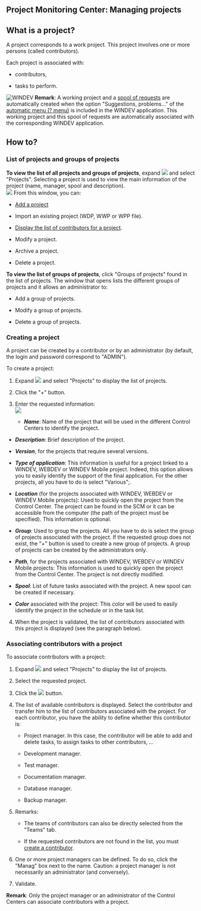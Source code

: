 


## Project Monitoring Center: Managing projects
			



<a name="NOTE1"></a>
<a name="NOTE1_1"></a>


## What is a project?
<a name="what_project_ELTTEXTE000163"></a>
A project corresponds to a work project. This project involves one or more persons (called contributors).

Each project is associated with:

- contributors, 

- tasks to perform.




![WINDEV](https://doc.pcsoft.fr/ext/images/us/WD.png) **Remark**: A working project and a [spool of requests](../CCSuivi/3540707.md) are automatically created when the option "Suggestions, problems..." of the [automatic menu (? menu)](../Editeurs/9000070.md) is included in the WINDEV application. This working project and this spool of requests are automatically associated with the corresponding WINDEV application.

<a name="NOTE2"></a>
<a name="NOTE2_1"></a>


## How to?
<a name="how_ELTTEXTE000187"></a>


### List of projects and groups of projects
<a name="list_projects_and_groups_projects_ELTPARAGRAPHE000033"></a>

**To view the list of all projects and groups of projects**, expand ![](https://doc.pcsoft.fr/en-US/images/image.awp?langid=3&name=CC_Suivi_Configuration%20-%20HC%20N%B0001.gif) and select "Projects". Selecting a project is used to view the main information of the project (name, manager, spool and description). <br>![](https://doc.pcsoft.fr/en-US/images/image.awp?langid=3&name=CC_Suivi_Projet%20-%20HC%20N%B0001.gif)
From this window, you can:

- [Add a project](#NOTE2_2)

- Import an existing project (WDP, WWP or WPP file).

- [Display the list of contributors for a project](#NOTE2_3).

- Modify a project.

- Archive a project.

- Delete a project.




**To view the list of groups of projects**, click "Groups of projects" found in the list of projects. The window that opens lists the different groups of projects and it allows an administrator to:

- Add a group of projects.

- Modify a group of projects.

- Delete a group of projects.



<a name="NOTE2_2"></a>


### Creating a project
<a name="creating_project_ELTPARAGRAPHE000060"></a>

A project can be created by a contributor or by an administrator (by default, the login and password correspond to "ADMIN").

To create a project: 

1. Expand ![](https://doc.pcsoft.fr/en-US/images/image.awp?langid=3&name=CC_Suivi_Configuration%20-%20HC%20N%B0001.gif) and select "Projects" to display the list of projects.

2. Click the "+" button.

3. Enter the requested information: <br>![](https://doc.pcsoft.fr/en-US/images/image.awp?langid=3&name=Ajout_Prj_general.gif)


	- ***Name***: Name of the project that will be used in the different Control Centers to identify the project.

- ***Description***: Brief description of the project.

- ***Version***, for the projects that require several versions.

- ***Type of application***: This information is useful for a project linked to a WINDEV, WEBDEV or WINDEV Mobile project. Indeed, this option allows you to easily identify the support of the final application. For the other projects, all you have to do is select "Various";.

- ***Location*** (for the projects associated with WINDEV, WEBDEV or WINDEV Mobile projects): Used to quickly open the project from the Control Center. The project can be found in the SCM or it can be accessible from the computer (the path of the project must be specified). This information is optional.

- ***Group***:  Used to group the projects. All you have to do is select the group of projects associated with the project. If the requested group does not exist, the "+" button is used to create a new group of projects. A group of projects can be created by the administrators only.   

- ***Path***, for the projects associated with WINDEV, WEBDEV or WINDEV Mobile projects: This information is used to quickly open the project from the Control Center. The project is not directly modified.

- ***Spool***: List of future tasks associated with the project. A new spool can be created if necessary.

- ***Color*** associated with the project: This color will be used to easily identify the project in the schedule or in the task list.

4. When the project is validated, the list of contributors associated with this project is displayed (see the paragraph below).



<a name="NOTE2_3"></a>


### Associating contributors with a project
<a name="associating_contributors_with_project_ELTPARAGRAPHE000087"></a>

To associate contributors with a project:

1. Expand ![](https://doc.pcsoft.fr/en-US/images/image.awp?langid=3&name=CC_Suivi_Configuration%20-%20HC%20N%B0001.gif) and select "Projects" to display the list of projects.

2. Select the requested project.

3. Click the ![](https://doc.pcsoft.fr/en-US/images/image.awp?langid=3&name=CC_Suivi_Projet%20-%20HC%20N%B0001%201.gif) button.

4. The list of available contributors is displayed. Select the contributor and transfer him to the list of contributors associated with the project. For each contributor, you have the ability to define whether this contributor is:

	- Project manager. In this case, the contributor will be able to add and delete tasks, to assign tasks to other contributors, ...

	- Development manager.

	- Test manager.

	- Documentation manager.

	- Database manager.

	- Backup manager.




5. Remarks:

	- The teams of contributors can also be directly selected from the "Teams" tab.

	- If the requested contributors are not found in the list, you must [create a contributor](../CCSuivi/3540703.md).




6. One or more project managers can be defined. To do so, click the "Manag" box next to the name. Caution: a project manager is not necessarily an administrator (and conversely).

7. Validate.


**Remark**: Only the project manager or an administrator of the Control Centers can associate contributors with a project.


